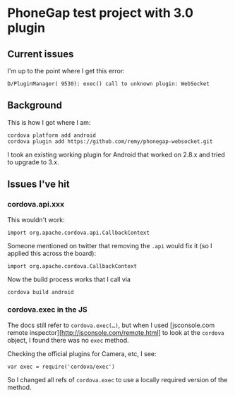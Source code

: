 # PhoneGap test project with 3.0 plugin

## Current issues

I'm up to the point where I get this error:

    D/PluginManager( 9530): exec() call to unknown plugin: WebSocket
    
## Background

This is how I got where I am:

```
cordova platform add android
cordova plugin add https://github.com/remy/phonegap-websocket.git
```

I took an existing working plugin for Android that worked on 2.8.x and tried to upgrade to 3.x.

## Issues I've hit

### cordova.api.xxx

This wouldn't work:

    import org.apache.cordova.api.CallbackContext

Someone mentioned on twitter that removing the `.api` would fix it (so I applied this across the board):

    import org.apache.cordova.CallbackContext

Now the build process works that I call via

    cordova build android

### cordova.exec in the JS

The docs still refer to `cordova.exec(…)`, but when I used [jsconsole.com remote inspector][http://jsconsole.com/remote.html] to look at the `cordova` object, I found there was no `exec` method.

Checking the official plugins for Camera, etc, I see:

    var exec = require('cordova/exec')
    
So I changed all refs of `cordova.exec` to use a locally required version of the method.

